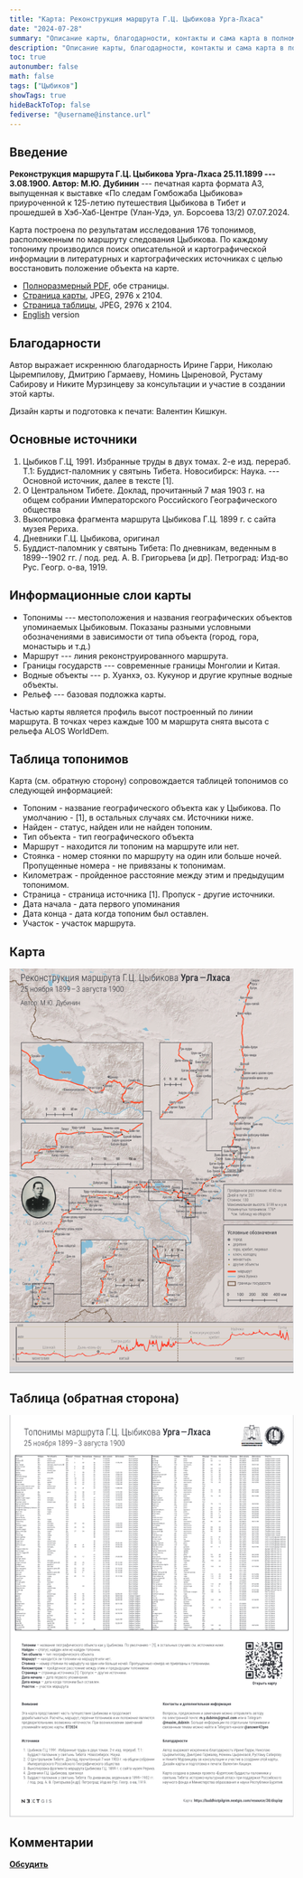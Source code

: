 ```yaml
---
title: "Карта: Реконструкция маршрута Г.Ц. Цыбикова Урга-Лхаса"
date: "2024-07-28"
summary: "Описание карты, благодарности, контакты и сама карта в полном разрешении."
description: "Описание карты, благодарности, контакты и сама карта в полном разрешении."
toc: true
autonumber: false
math: false
tags: ["Цыбиков"]
showTags: true
hideBackToTop: false
fediverse: "@username@instance.url"
---
```


## Введение

**Реконструкция маршрута Г.Ц. Цыбикова Урга-Лхаса 25.11.1899 --- 3.08.1900. Автор: М.Ю. Дубинин** --- печатная карта формата А3, выпущенная к выставке «По следам Гомбожаба Цыбикова» приуроченной к 125-летию путешествия Цыбикова в Тибет и прошедшей в Хэб-Хаб-Центре (Улан-Удэ, ул. Борсоева 13/2) 07.07.2024.

Карта построена по результатам исследования 176 топонимов, расположенным по маршруту следования Цыбикова. По каждому топониму производился поиск описательной и картографической информации в литературных и картографических источниках с целью восстановить положение объекта на карте.

* [Полноразмерный PDF](https://drive.google.com/file/d/1Jso3EyS4W--vJ1DxulqSCI7OBehwcgZ1/view?usp=sharing), обе страницы.
* [Страница карты](https://drive.google.com/file/d/1MWSMY3u1An8bDrRSGSqdWiXxLyZZopN-/view?usp=sharing), JPEG, 2976 х 2104.
* [Страница таблицы](https://drive.google.com/file/d/1EKjphl3NuVbxGV1UFWfCbugpyIc0e3NB/view?usp=sharing), JPEG, 2976 х 2104.
* [English](/notes/tsybikov-map-en/) version

## Благодарности

Автор выражает искреннюю благодарность Ирине Гарри, Николаю Цыремпилову, Дмитрию Гармаеву, Номинь Цыреновой, Рустаму Сабирову и Никите Мурзинцеву за консультации и участие в создании этой карты.

Дизайн карты и подготовка к печати: Валентин Кишкун.

## Основные источники

1. Цыбиков Г.Ц, 1991. Избранные труды в двух томах. 2-е изд. перераб. Т.1: Буддист-паломник у святынь Тибета. Новосибирск: Наука. --- Основной источник, далее в тексте \[1\].
2. О Центральном Тибете. Доклад, прочитанный 7 мая 1903 г. на общем собрании Императорского Российского Географического общества
3. Выкопировка фрагмента маршрута Цыбикова Г.Ц. 1899 г. с сайта музея Рериха.
4. Дневники Г.Ц. Цыбикова, оригинал
5. Буддист-паломник у святынь Тибета: По дневникам, веденным в 1899--1902 гг. / под. ред. А. В. Григорьева \[и др\]. Петроград: Изд-во Рус. Геогр. о-ва, 1919.

## Информационные слои карты

* Топонимы --- местоположения и названия географических объектов упоминаемых Цыбиковым. Показаны разными условными обозначениями в зависимости от типа объекта (город, гора, монастырь и т.д.)
* Маршрут --- линия реконструированного маршрута.
* Границы государств --- современные границы Монголии и Китая.
* Водные объекты --- р. Хуанхэ, оз. Кукунор и другие крупные водные объекты.
* Рельеф --- базовая подложка карты.

Частью карты является профиль высот построенный по линии маршрута. В точках через каждые 100 м маршрута снята высота с рельефа ALOS WorldDem.

## Таблица топонимов

Карта (см. обратную сторону) сопровождается таблицей топонимов со следующей информацией:

* Топоним - название географического объекта как у Цыбикова. По умолчанию - \[1\], в остальных случаях см. Источники ниже.
* Найден - статус, найден или не найден топоним.
* Тип объекта - тип географического объекта
* Маршрут - находится ли топоним на маршруте или нет.
* Стоянка - номер стоянки по маршруту на один или больше ночей. Пропущенные номера - не привязаны к топонимам.
* Километраж - пройденное расстояние между этим и предыдущим топонимом.
* Страница - страница источника \[1\]. Пропуск - другие источники.
* Дата начала - дата первого упоминания
* Дата конца - дата когда топоним был оставлен.
* Участок - участок маршрута.

## Карта

![tsybikov-map.png](tsybikov-map.png)

## Таблица (обратная сторона)

![tsybikov-table.png](tsybikov-table.png)

## Комментарии

[**Обсудить**](https://t.me/answer42geo/26)
